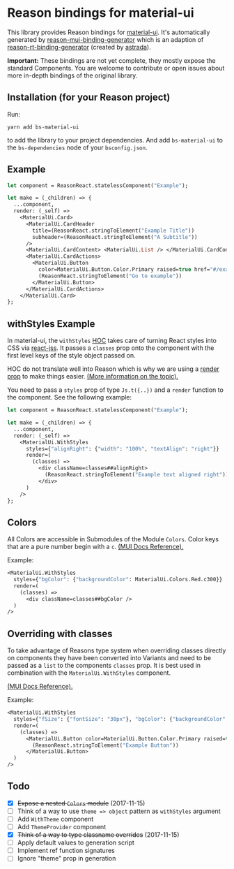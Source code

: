 # Reason bindings for material-ui
This library provides Reason bindings for
[material-ui](https://material-ui-1dab0.firebaseapp.com/). It's automatically generated by
[reason-mui-binding-generator](https://github.com/jsiebern/reason-mui-binding-generator) which is an adaption of  [reason-rt-binding-generator](https://github.com/astrada/reason-rt-binding-generator) (created by [astrada](https://github.com/astrada)).

**Important:** These bindings are not yet complete, they mostly expose the standard Components. You are welcome to contribute or open issues about more in-depth bindings of the original library.

## Installation (for your Reason project)

Run:

    yarn add bs-material-ui

to add the library to your project dependencies. And add `bs-material-ui` to the `bs-dependencies` node of your `bsconfig.json`.

## Example

```ml
let component = ReasonReact.statelessComponent("Example");

let make = (_children) => {
  ...component,
  render: (_self) =>
    <MaterialUi.Card>
      <MaterialUi.CardHeader
        title=(ReasonReact.stringToElement("Example Title"))
        subheader=(ReasonReact.stringToElement("A Subtitle"))
      />
      <MaterialUi.CardContent> <MaterialUi.List /> </MaterialUi.CardContent>
      <MaterialUi.CardActions>
        <MaterialUi.Button
          color=MaterialUi.Button.Color.Primary raised=true href="#/example/route">
          (ReasonReact.stringToElement("Go to example"))
        </MaterialUi.Button>
      </MaterialUi.CardActions>
    </MaterialUi.Card>
};
```

## withStyles Example

In material-ui, the `withStyles` [HOC](https://reactjs.org/docs/higher-order-components.html) takes care of turning React styles into CSS via [react-jss](https://github.com/cssinjs/react-jss). It passes a `classes` prop onto the component with the first level keys of the style object passed on.

HOC do not translate well into Reason which is why we are using a [render prop](http://reactpatterns.com/#render-callback) to make things easier. [(More information on the topic).](https://www.youtube.com/watch?v=BcVAq3YFiuc)

You need to pass a `styles` prop of type `Js.t({..})` and a `render` function to the component. See the following example:

```ml
let component = ReasonReact.statelessComponent("Example");

let make = (_children) => {
  ...component,
  render: (_self) =>
    <MaterialUi.WithStyles
      styles={"alignRight": {"width": "100%", "textAlign": "right"}}
      render=(
        (classes) =>
          <div className=classes##alignRight>
            (ReasonReact.stringToElement("Example text aligned right"))
          </div>
      )
    />
};
```

## Colors

All Colors are accessible in Submodules of the Module `Colors`. Color keys that are a pure number begin with a `c`. [(MUI Docs Reference).](https://material-ui-1dab0.firebaseapp.com/style/color/)

Example:

```ml
<MaterialUi.WithStyles
  styles={"bgColor": {"backgroundColor": MaterialUi.Colors.Red.c300}}
  render=(
    (classes) =>
      <div className=classes##bgColor />
  )
/>
```

## Overriding with classes

To take advantage of Reasons type system when overriding classes directly on components they have been converted into Variants and need to be passed as a `list` to the components `classes` prop. It is best used in combination with the `MaterialUi.WithStyles` component.

[(MUI Docs Reference).](https://material-ui-1dab0.firebaseapp.com/customization/overrides/#overriding-with-classes)

Example:
```ml
<MaterialUi.WithStyles
  styles={"fSize": {"fontSize": "30px"}, "bgColor": {"backgroundColor": MaterialUi.Colors.Red.c300}}
  render=(
    (classes) =>
      <MaterialUi.Button color=MaterialUi.Button.Color.Primary raised=true classes=[MaterialUi.Button.Classes.Root(classes##fSize), MaterialUi.Button.Classes.RaisedPrimary(classes##bgColor)]>
        (ReasonReact.stringToElement("Example Button"))
      </MaterialUi.Button>
  )
/>
```

## Todo

- [x] ~~Expose a nested `Colors` module~~ (2017-11-15)
- [ ] Think of a way to use `theme => object` pattern as `withStyles` argument
- [ ] Add `WithTheme` component
- [ ] Add `ThemeProvider` component
- [x] ~~Think of a way to type classname overrides~~ (2017-11-15)
- [ ] Apply default values to generation script
- [ ] Implement ref function signatures
- [ ] Ignore "theme" prop in generation